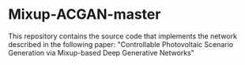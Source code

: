 # Mixup-ACGAN-master

This repository contains the source code that implements the network described in the following paper:
"Controllable Photovoltaic Scenario Generation via Mixup-based Deep Generative Networks"
